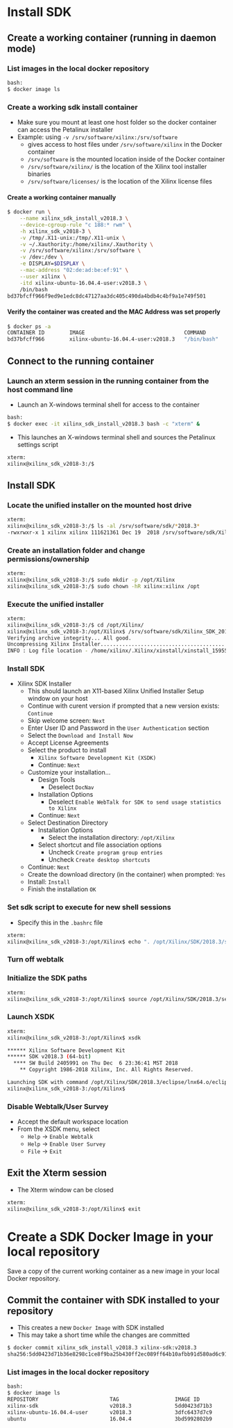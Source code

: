 [//]: # (Readme.sdk-install.md - Install SDK on a Base Ubuntu User Image for v2018.3 Xilinx Tools)

# Install SDK

## Create a working container (running in daemon mode)

### List images in the local docker repository
```bash
bash:
$ docker image ls

```

### Create a working sdk install container
- Make sure you mount at least one host folder so the docker container can access the Petalinux installer
- Example: using `-v /srv/software/xilinx:/srv/software`
	- gives access to host files under `/srv/software/xilinx` in the Docker container
	- `/srv/software` is the mounted location inside of the Docker container
	- `/srv/software/xilinx/` is the location of the Xilinx tool installer binaries
	- `/srv/software/licenses/` is the location of the Xilinx license files

#### Create a working container manually

```bash
$ docker run \
	--name xilinx_sdk_install_v2018.3 \
	--device-cgroup-rule "c 188:* rwm" \
	-h xilinx_sdk_v2018-3 \
	-v /tmp/.X11-unix:/tmp/.X11-unix \
	-v ~/.Xauthority:/home/xilinx/.Xauthority \
	-v /srv/software/xilinx:/srv/software \
	-v /dev:/dev \
	-e DISPLAY=$DISPLAY \
	--mac-address "02:de:ad:be:ef:91" \
	--user xilinx \
	-itd xilinx-ubuntu-16.04.4-user:v2018.3 \
	/bin/bash
bd37bfcff966f9ed9e1edc8dc47127aa3dc405c490da4bdb4c4bf9a1e749f501
```

#### Verify the container was created and the MAC Address was set properly

```bash
$ docker ps -a
CONTAINER ID        IMAGE                                COMMAND             CREATED             STATUS              PORTS               NAMES
bd37bfcff966        xilinx-ubuntu-16.04.4-user:v2018.3   "/bin/bash"         17 seconds ago      Up 15 seconds                           xilinx_sdk_install_v2018.3
```

## Connect to the running container

### Launch an xterm session in the running container from the host command line
- Launch an X-windows terminal shell for access to the container
```bash
bash:
$ docker exec -it xilinx_sdk_install_v2018.3 bash -c "xterm" &
```
- This launches an X-windows terminal shell and sources the Petalinux settings script
```bash
xterm:
xilinx@xilinx_sdk_v2018-3:/$
```

## Install SDK

### Locate the unified installer on the mounted host drive
```bash
xterm:
xilinx@xilinx_sdk_v2018-3:/$ ls -al /srv/software/sdk/*2018.3*
-rwxrwxr-x 1 xilinx xilinx 111621361 Dec 19  2018 /srv/software/sdk/Xilinx_SDK_2018.3_1207_2324_Lin64.bin
```

### Create an installation folder and change permissions/ownership

```bash
xterm:
xilinx@xilinx_sdk_v2018-3:/$ sudo mkdir -p /opt/Xilinx
xilinx@xilinx_sdk_v2018-3:/$ sudo chown -hR xilinx:xilinx /opt
```

### Execute the unified installer

```bash
xterm:
xilinx@xilinx_sdk_v2018-3:/$ cd /opt/Xilinx/
xilinx@xilinx_sdk_v2018-3:/opt/Xilinx$ /srv/software/sdk/Xilinx_SDK_2018.3_1207_2324_Lin64.bin 
Verifying archive integrity... All good.
Uncompressing Xilinx Installer.................................................................................................................................................................................................................................................................................................................................................................................................................................................................................................................................................................................................................................................................................................................................................................................
INFO : Log file location - /home/xilinx/.Xilinx/xinstall/xinstall_1595526769037.log
```

### Install SDK

- Xilinx SDK Installer
	- This should launch an X11-based Xilinx Unified Installer Setup window on your host
	- Continue with curent version if prompted that a new version exists: ```Continue```
	- Skip welcome screen: ```Next```
	- Enter User ID and Password in the ```User Authentication``` section
	- Select the ```Download and Install Now```
	- Accept License Agreements
	- Select the product to install
		- ```Xilinx Software Development Kit (XSDK)```
		- Continue: ```Next```
	- Customize your installation...
		- Design Tools
			- Deselect ```DocNav```
		- Installation Options
			- Deselect ```Enable WebTalk for SDK to send usage statistics to Xilinx```
		- Continue: ```Next```
	- Select Destination Directory
		- Installation Options
			- Select the installation directory: ```/opt/Xilinx```
		- Select shortcut and file association options
			- Uncheck ```Create program group entries```
			- Uncheck ```Create desktop shortcuts```
	- Continue: ```Next```	
	- Create the download directory (in the container) when prompted: ```Yes```
	- Install: ```Install```
	- Finish the installation ```OK```

### Set sdk script to execute for new shell sessions
- Specify this in the `.bashrc` file

```bash
xterm:
xilinx@xilinx_sdk_v2018-3:/opt/Xilinx$ echo ". /opt/Xilinx/SDK/2018.3/settings64.sh" > ~/.bashrc
```

### Turn off webtalk

### Initialize the SDK paths
```bash
xterm:
xilinx@xilinx_sdk_v2018-3:/opt/Xilinx$ source /opt/Xilinx/SDK/2018.3/settings64.sh
```

### Launch XSDK

```bash
xterm:
xilinx@xilinx_sdk_v2018-3:/opt/Xilinx$ xsdk

****** Xilinx Software Development Kit
****** SDK v2018.3 (64-bit)
  **** SW Build 2405991 on Thu Dec  6 23:36:41 MST 2018
    ** Copyright 1986-2018 Xilinx, Inc. All Rights Reserved.

Launching SDK with command /opt/Xilinx/SDK/2018.3/eclipse/lnx64.o/eclipse -vmargs -Xms64m -Xmx4G -Dorg.eclipse.swt.internal.gtk.cairoGraphics=false &
xilinx@xilinx_sdk_v2018-3:/opt/Xilinx$
```

### Disable Webtalk/User Survey

- Accept the default workspace location
- From the XSDK menu, select
	- `Help` -> `Enable Webtalk`
	- `Help` -> `Enable User Survey`
	- `File` -> `Exit`

## Exit the Xterm session
- The Xterm window can be closed

```bash
xterm:
xilinx@xilinx_sdk_v2018-3:/opt/Xilinx$ exit
```

# Create a SDK Docker Image in your local repository

Save a copy of the current working container as a new image in your local Docker repository.

## Commit the container with SDK installed to your repository 
- This creates a new `Docker Image` with SDK installed
- This may take a short time while the changes are committed
```bash
$ docker commit xilinx_sdk_install_v2018.3 xilinx-sdk:v2018.3
sha256:5dd0423d71b36e8298c1ce8f9ba25b430ff2ec089ff64b10afbb91d580ad6c91
```

### List images in the local docker repository
```bash
bash:
$ docker image ls
REPOSITORY                       TAG                  IMAGE ID            CREATED             SIZE
xilinx-sdk                       v2018.3              5dd0423d71b3        22 seconds ago      12.2GB
xilinx-ubuntu-16.04.4-user       v2018.3              3dfc6437d7c9        20 hours ago        1.61GB
ubuntu                           16.04.4              3bd5992802b9        27 hours ago        112MB
```

